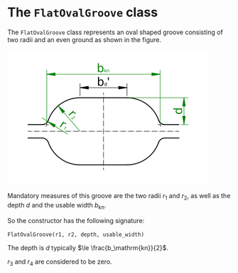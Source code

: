 # The `FlatOvalGroove` class

The `FlatOvalGroove` class represents an oval shaped groove consisting of two radii and an even ground as shown in the
figure.

![flat oval groove geometry](flat_oval.svg)

Mandatory measures of this groove are the two radii $`r_1`$ and $`r_2`$, as well as the depth $`d`$ and the usable width $`b_\mathrm{kn}`$.

So the constructor has the following signature:

    FlatOvalGroove(r1, r2, depth, usable_width)

The depth is $`d`$  typically $`\le \frac{b_\mathrm{kn}}{2}`$.

$`r_3`$ and $`r_4`$ are considered to be zero.